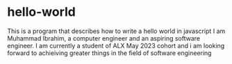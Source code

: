 # hello-world
This is a program that describes how to write a hello world in javascript
I am Muhammad Ibrahim, a computer engineer and an aspiring software engineer. I am currently a student of ALX May 2023 cohort and i am looking forward to achieiving greater things in the field of software engineering
